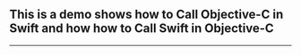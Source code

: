 ## This is a demo shows how to Call Objective-C in Swift and how how to Call Swift in Objective-C
---
